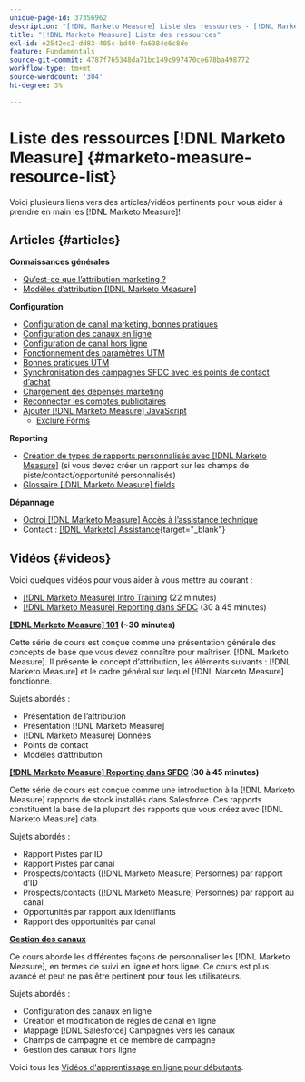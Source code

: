 ```yaml
---
unique-page-id: 37356962
description: "[!DNL Marketo Measure] Liste des ressources - [!DNL Marketo Measure]"
title: "[!DNL Marketo Measure] Liste des ressources"
exl-id: e2542ec2-dd83-405c-bd49-fa6384e6c8de
feature: Fundamentals
source-git-commit: 4787f765348da71bc149c997470ce678ba498772
workflow-type: tm+mt
source-wordcount: '304'
ht-degree: 3%

---
```


# Liste des ressources [!DNL Marketo Measure] {#marketo-measure-resource-list}

Voici plusieurs liens vers des articles/vidéos pertinents pour vous aider à prendre en main les [!DNL Marketo Measure]!

## Articles {#articles}

**Connaissances générales**

* [Qu’est-ce que l’attribution marketing ?](/help/introduction-to-marketo-measure/overview-resources/marketing-attribution.md)
* [Modèles d’attribution [!DNL Marketo Measure]](/help/introduction-to-marketo-measure/overview-resources/marketo-measure-attribution-models.md)

**Configuration**

* [Configuration de canal marketing, bonnes pratiques](/help/channel-tracking-and-setup/online-channels/marketing-channels-and-subchannels.md)
* [Configuration des canaux en ligne](/help/channel-tracking-and-setup/online-channels/online-custom-channel-setup.md)
* [Configuration de canal hors ligne](/help/channel-tracking-and-setup/offline-channels/offline-custom-channel-setup.md)
* [Fonctionnement des paramètres UTM](/help/channel-tracking-and-setup/online-channels/utm-parameters.md)
* [Bonnes pratiques UTM](/help/channel-tracking-and-setup/online-channels/best-practices-for-setting-up-utm-parameters.md)
* [Synchronisation des campagnes SFDC avec les points de contact d’achat](/help/channel-tracking-and-setup/offline-channels/legacy-processes/campaigns-and-campaign-members.md)
* [Chargement des dépenses marketing](/help/marketing-spend/spend-management/marketing-channel-costs.md#uploading-marketing-costs)
* [Reconnecter les comptes publicitaires](/help/api-connections/utilizing-marketo-measures-api-connections/reauthorizing-connected-accounts.md)
* [Ajouter [!DNL Marketo Measure] JavaScript](/help/marketo-measure-tracking/setting-up-tracking/adding-marketo-measure-script.md)
   * [Exclure Forms](/help/marketo-measure-tracking/setting-up-tracking/excluding-marketo-measure-from-specific-forms.md)

**Reporting**

* [Création de types de rapports personnalisés avec [!DNL Marketo Measure]](/help/marketo-measure-salesforce-reporting/new-report-types/creating-custom-marketo-measure-report-types.md) (si vous devez créer un rapport sur les champs de piste/contact/opportunité personnalisés)
* [Glossaire [!DNL Marketo Measure] fields](/help/introduction-to-marketo-measure/overview-resources/glossary-of-marketo-measure-fields.md)

**Dépannage**

* [Octroi [!DNL Marketo Measure] Accès à l’assistance technique](/help/miscellaneous/other-related-resources/granting-salesforce-access-to-marketo-measure-support.md)
* Contact : [[!DNL Marketo] Assistance](https://nation.marketo.com/t5/support/ct-p/Support){target="_blank"}

## Vidéos {#videos}

Voici quelques vidéos pour vous aider à vous mettre au courant :

* [[!DNL Marketo Measure] Intro Training](https://share.vidyard.com/watch/Pb4DuWJwtFgw3jUBDGneb4?) (22 minutes)
* [[!DNL Marketo Measure] Reporting dans SFDC](https://experienceleague.adobe.com/docs/marketo-learn/tutorials/overview.html) (30 à 45 minutes)

**[[!DNL Marketo Measure] 101](https://experienceleague.adobe.com/docs/marketo-learn/tutorials/overview.html) (~30 minutes)**

Cette série de cours est conçue comme une présentation générale des concepts de base que vous devez connaître pour maîtriser. [!DNL Marketo Measure]. Il présente le concept d’attribution, les éléments suivants : [!DNL Marketo Measure] et le cadre général sur lequel [!DNL Marketo Measure] fonctionne.

Sujets abordés :

* Présentation de l’attribution
* Présentation [!DNL Marketo Measure]
* [!DNL Marketo Measure] Données
* Points de contact
* Modèles d’attribution

**[[!DNL Marketo Measure] Reporting dans SFDC](https://experienceleague.adobe.com/docs/marketo-learn/tutorials/overview.html) (30 à 45 minutes)**

Cette série de cours est conçue comme une introduction à la [!DNL Marketo Measure] rapports de stock installés dans Salesforce. Ces rapports constituent la base de la plupart des rapports que vous créez avec [!DNL Marketo Measure] data.

Sujets abordés :

* Rapport Pistes par ID
* Rapport Pistes par canal
* Prospects/contacts ([!DNL Marketo Measure] Personnes) par rapport d’ID
* Prospects/contacts ([!DNL Marketo Measure] Personnes) par rapport au canal
* Opportunités par rapport aux identifiants
* Rapport des opportunités par canal

**[Gestion des canaux](https://experienceleague.adobe.com/docs/marketo-learn/tutorials/overview.html)**

Ce cours aborde les différentes façons de personnaliser les [!DNL Marketo Measure], en termes de suivi en ligne et hors ligne. Ce cours est plus avancé et peut ne pas être pertinent pour tous les utilisateurs.

Sujets abordés :

* Configuration des canaux en ligne
* Création et modification de règles de canal en ligne
* Mappage [!DNL Salesforce] Campagnes vers les canaux
* Champs de campagne et de membre de campagne
* Gestion des canaux hors ligne

Voici tous les [Vidéos d&#39;apprentissage en ligne pour débutants](https://experienceleague.adobe.com/docs/marketo-learn/tutorials/overview.html).
